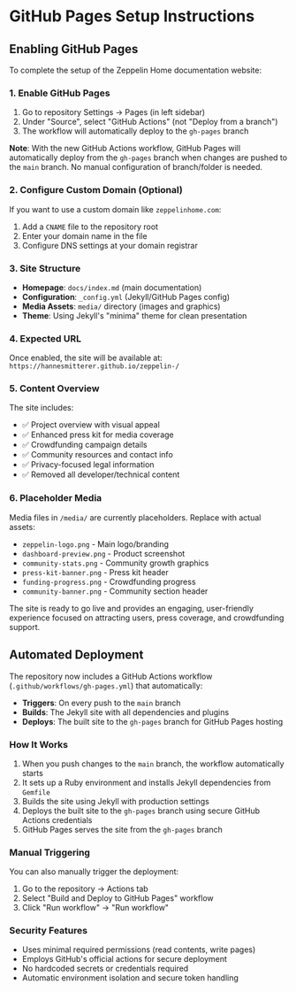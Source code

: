 # GitHub Pages Setup Instructions

## Enabling GitHub Pages

To complete the setup of the Zeppelin Home documentation website:

### 1. Enable GitHub Pages
1. Go to repository Settings → Pages (in left sidebar)
2. Under "Source", select "GitHub Actions" (not "Deploy from a branch")
3. The workflow will automatically deploy to the `gh-pages` branch

**Note**: With the new GitHub Actions workflow, GitHub Pages will automatically deploy from the `gh-pages` branch when changes are pushed to the `main` branch. No manual configuration of branch/folder is needed.

### 2. Configure Custom Domain (Optional)
If you want to use a custom domain like `zeppelinhome.com`:
1. Add a `CNAME` file to the repository root
2. Enter your domain name in the file
3. Configure DNS settings at your domain registrar

### 3. Site Structure
- **Homepage**: `docs/index.md` (main documentation)
- **Configuration**: `_config.yml` (Jekyll/GitHub Pages config)
- **Media Assets**: `media/` directory (images and graphics)
- **Theme**: Using Jekyll's "minima" theme for clean presentation

### 4. Expected URL
Once enabled, the site will be available at:
`https://hannesmitterer.github.io/zeppelin-/`

### 5. Content Overview
The site includes:
- ✅ Project overview with visual appeal
- ✅ Enhanced press kit for media coverage
- ✅ Crowdfunding campaign details
- ✅ Community resources and contact info  
- ✅ Privacy-focused legal information
- ✅ Removed all developer/technical content

### 6. Placeholder Media
Media files in `/media/` are currently placeholders. Replace with actual assets:
- `zeppelin-logo.png` - Main logo/branding
- `dashboard-preview.png` - Product screenshot
- `community-stats.png` - Community growth graphics
- `press-kit-banner.png` - Press kit header
- `funding-progress.png` - Crowdfunding progress
- `community-banner.png` - Community section header

The site is ready to go live and provides an engaging, user-friendly experience focused on attracting users, press coverage, and crowdfunding support.

## Automated Deployment

The repository now includes a GitHub Actions workflow (`.github/workflows/gh-pages.yml`) that automatically:

- **Triggers**: On every push to the `main` branch
- **Builds**: The Jekyll site with all dependencies and plugins
- **Deploys**: The built site to the `gh-pages` branch for GitHub Pages hosting

### How It Works

1. When you push changes to the `main` branch, the workflow automatically starts
2. It sets up a Ruby environment and installs Jekyll dependencies from `Gemfile`
3. Builds the site using Jekyll with production settings
4. Deploys the built site to the `gh-pages` branch using secure GitHub Actions credentials
5. GitHub Pages serves the site from the `gh-pages` branch

### Manual Triggering

You can also manually trigger the deployment:
1. Go to the repository → Actions tab
2. Select "Build and Deploy to GitHub Pages" workflow  
3. Click "Run workflow" → "Run workflow"

### Security Features

- Uses minimal required permissions (read contents, write pages)
- Employs GitHub's official actions for secure deployment
- No hardcoded secrets or credentials required
- Automatic environment isolation and secure token handling